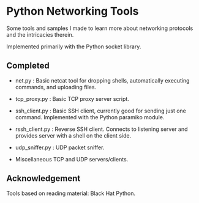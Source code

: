 Python Networking Tools
=====

Some tools and samples I made to learn more about networking protocols and the intricacies therein.

Implemented primarily with the Python socket library.

Completed
-----

- net.py : Basic netcat tool for dropping shells, automatically executing commands, and uploading files.
- tcp_proxy.py : Basic TCP proxy server script.
- ssh_client.py : Basic SSH client, currently good for sending just one command. Implemented with the Python paramiko module.
- rssh_client.py : Reverse SSH client. Connects to listening server and provides server with a shell on the client side.
- udp_sniffer.py : UDP packet sniffer.

- Miscellaneous TCP and UDP servers/clients.

Acknowledgement
-----

Tools based on reading material: Black Hat Python.
